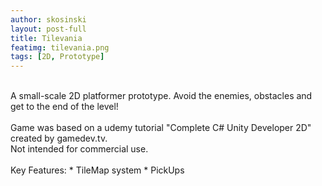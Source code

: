 ```yaml
---
author: skosinski
layout: post-full
title: Tilevania
featimg: tilevania.png
tags: [2D, Prototype]
---
```

<br>
A small-scale 2D platformer prototype. Avoid the enemies, obstacles and get to the end of the level!<br>
<br>
Game was based on a udemy tutorial "Complete C# Unity Developer 2D" created by gamedev.tv.<br>
Not intended for commercial use.<br>
<br>
Key Features: 
* TileMap system
* PickUps

